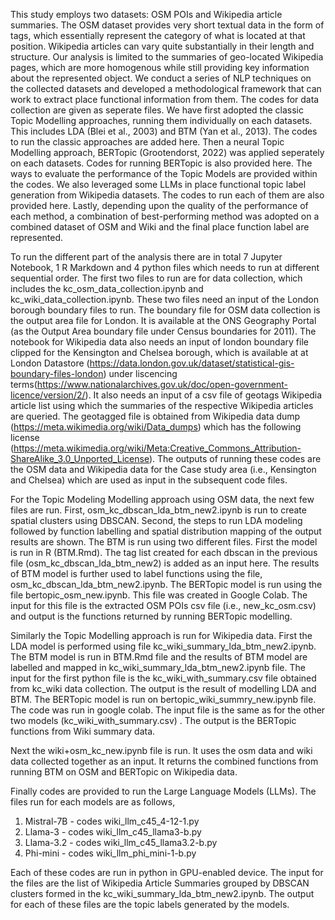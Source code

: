 This study employs two datasets: OSM POIs and Wikipedia article summaries. The OSM dataset provides very short textual data in the form of tags, which essentially represent the category of what is located at that position. Wikipedia articles can vary quite substantially in their length and structure. Our analysis is limited to the summaries of geo-located Wikipedia pages, which are more homogenous while still providing key information about the represented object. 
We conduct a series of NLP techniques on the collected datasets and developed a methodological framework that can work to extract place functional information from them. The codes for data collection are given as seperate files.
We have first adopted the classic Topic Modelling approaches, running them individually on each datasets. This includes LDA (Blei et al., 2003) and BTM (Yan et al., 2013). The codes to run the classic approaches are added here. Then a neural Topic Modelling approach, BERTopic (Grootendorst, 2022) was applied seperately on each datasets. Codes for running BERTopic is also provided here. The ways to evaluate the performance of the Topic Models are provided within the codes. 
We also leveraged some LLMs in place functional topic label generation from Wikipedia datasets. The codes to run each of them are also provided here.
Lastly, depending upon the quality of the performance of each method, a combination of best-performing method was adopted on a combined dataset of OSM and Wiki and the final place function label are represented.

To run the different part of the analysis there are in total 7 Jupyter Notebook, 1 R Markdown and 4 python files which needs to run at different sequential order. The first two files to run are for data collection, which includes the kc_osm_data_collection.ipynb and kc_wiki_data_collection.ipynb. These two files need an input of the London borough boundary files to run. The boundary file for OSM data collection is the output area file for London. It is available at the ONS Geography Portal (as the Output Area boundary file under Census boundaries for 2011).  The notebook for Wikipedia data also needs an input of london boundary file clipped for the Kensington and Chelsea borough, which is available at at London Datastore (https://data.london.gov.uk/dataset/statistical-gis-boundary-files-london) under liscencing terms(https://www.nationalarchives.gov.uk/doc/open-government-licence/version/2/). It also needs an input of a csv file of geotags Wikipedia article list using which the summaries of the respective Wikipedia articles are queried. The geotagged file is obtained from Wikipedia data dump (https://meta.wikimedia.org/wiki/Data_dumps) which has the following license (https://meta.wikimedia.org/wiki/Meta:Creative_Commons_Attribution-ShareAlike_3.0_Unported_License). The outputs of running these codes are the OSM data and Wikipedia data for the Case study area (i.e., Kensington and Chelsea) which are used as input in the subsequent code files. 

For the Topic Modeling Modelling approach using OSM data, the next few files are run. First, osm_kc_dbscan_lda_btm_new2.ipynb is run to create spatial clusters using DBSCAN. Second, the steps to run LDA modeling followed by function labelling and spatial distribution mapping of the output results are shown. The BTM is run using two different files. First the model is run in R (BTM.Rmd). The tag list created for each dbscan in the previous file (osm_kc_dbscan_lda_btm_new2) is added as an input here. The results of BTM model is further used to label functions using the file, osm_kc_dbscan_lda_btm_new2.ipynb. The BERTopic model is run using the file bertopic_osm_new.ipynb. This file was created in Google Colab. The input for this file is the extracted OSM POIs csv file (i.e., new_kc_osm.csv) and output is the functions returned by running BERTopic modelling. 

Similarly the Topic Modelling approach is run for Wikipedia data. First the LDA model is performed using file kc_wiki_summary_lda_btm_new2.ipynb. The BTM model is run in BTM.Rmd file and the results of BTM model are labelled and mapped in kc_wiki_summary_lda_btm_new2.ipynb file. The input for the first python file is the kc_wiki_with_summary.csv file obtained from kc_wiki data collection. The output is the result of modelling LDA and BTM. The BERTopic model is run on bertopic_wiki_summry_new.ipynb file. The code was run in google colab. The input file is the same as for the other two models (kc_wiki_with_summary.csv) . The output is the BERTopic functions from Wiki summary data.  

Next the wiki+osm_kc_new.ipynb file is run. It uses the osm data and wiki data collected together as an input. It returns the combined functions from running BTM on OSM and BERTopic on Wikipedia data.

Finally codes are provided to run the Large Language Models (LLMs). The files run for each models are as follows, 
1. Mistral-7B - codes wiki_llm_c45_4-12-1.py
2. Llama-3 - codes wiki_llm_c45_llama3-b.py
3. Llama-3.2 - codes wiki_llm_c45_llama3.2-b.py
4. Phi-mini - codes wiki_llm_phi_mini-1-b.py

Each of these codes are run in python in GPU-enabled device. The input for the files are the list of Wikipedia Article Summaries grouped by DBSCAN clusters formed in the kc_wiki_summary_lda_btm_new2.ipynb. The output for each of these files are the topic labels generated by the models. 

